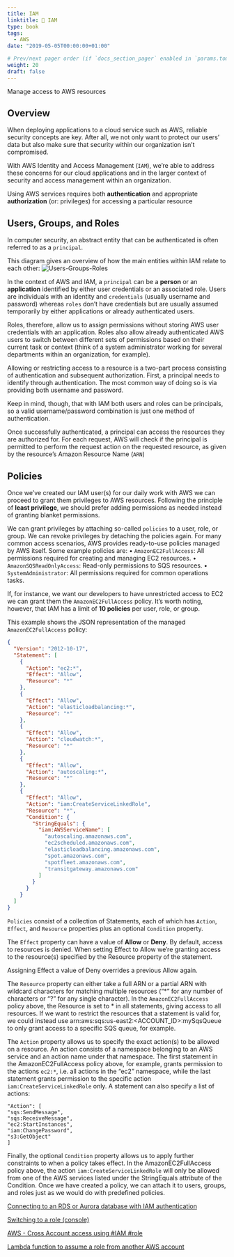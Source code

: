 ```yaml
---
title: IAM
linktitle: 🔐 IAM
type: book
tags:
  - AWS
date: "2019-05-05T00:00:00+01:00"

# Prev/next pager order (if `docs_section_pager` enabled in `params.toml`)
weight: 20
draft: false
---
```


Manage access to AWS resources

<!--more-->

## Overview

When deploying applications to a cloud service such as AWS, reliable security
concepts are key. After all, we not only want to protect our users’ data but also
make sure that security within our organization isn’t compromised.

With AWS Identity and Access Management (```IAM```), we’re able to address these
concerns for our cloud applications and in the larger context of security and
access management within an organization.

Using AWS services requires both **authentication** and appropriate **authorization** (or: privileges) for accessing a particular resource

## Users, Groups, and Roles

In computer security, an abstract entity that can be authenticated is often
referred to as a ```principal```.

This diagram gives an overview of how the main entities within IAM relate to
each other:
![Users-Groups-Roles](/images/uploads/aws-iam-users-groups-roles.png)

In the context of AWS and IAM, a ```principal``` can be a **person** or an **application**
identified by either user credentials or an associated role. Users are individuals
with an identity and ```credentials``` (usually username and password) whereas
```roles``` don’t have credentials but are usually assumed temporarily by either
applications or already authenticated users. 

Roles, therefore, allow us to assign permissions without storing AWS user credentials with an application. Roles also allow already authenticated AWS users to switch between different sets of
permissions based on their current task or context (think of a system administrator working for several departments within an organization, for example).

Allowing or restricting access to a resource is a two-part process consisting of
authentication and subsequent authorization. First, a principal needs to identify through authentication. The most common way of doing so is via providing both username and password. 

Keep in mind, though, that with IAM both users and roles can be principals, so a valid username/password combination is just one method of authentication. 

Once successfully authenticated, a principal can access the resources they are authorized for. For each request, AWS will check if the principal is permitted to perform the request action on the requested
resource, as given by the resource’s Amazon Resource Name (```ARN```)

## Policies

Once we’ve created our IAM user(s) for our daily work with AWS we can proceed to grant them privileges to AWS resources. Following the principle of **least privilege**, we should prefer adding permissions as needed instead of granting blanket permissions.

We can grant privileges by attaching so-called ```policies``` to a user, role, or group. We can revoke privileges by detaching the policies again. For many common access scenarios, AWS provides ready-to-use policies managed by AWS itself.
Some example policies are:
• ```AmazonEC2FullAccess```: All permissions required for creating and managing EC2 resources.
• ```AmazonSQSReadOnlyAccess```: Read-only permissions to SQS resources.
• ```SystemAdministrator```: All permissions required for common operations tasks.

If, for instance, we want our developers to have unrestricted access to EC2 we can grant them the ```AmazonEC2FullAccess``` policy. It’s worth noting, however, that IAM has a limit of **10 policies** per user, role, or group.

This example shows the JSON representation of the managed ```AmazonEC2FullAccess``` policy:

```json
{
  "Version": "2012-10-17",
  "Statement": [
    {
      "Action": "ec2:*",
      "Effect": "Allow",
      "Resource": "*"
    },
    {
      "Effect": "Allow",
      "Action": "elasticloadbalancing:*",
      "Resource": "*"
    },
    {
      "Effect": "Allow",
      "Action": "cloudwatch:*",
      "Resource": "*"
    },
    {
      "Effect": "Allow",
      "Action": "autoscaling:*",
      "Resource": "*"
    },
    {
      "Effect": "Allow",
      "Action": "iam:CreateServiceLinkedRole",
      "Resource": "*",
      "Condition": {
        "StringEquals": {
          "iam:AWSServiceName": [
            "autoscaling.amazonaws.com",
            "ec2scheduled.amazonaws.com",
            "elasticloadbalancing.amazonaws.com",
            "spot.amazonaws.com",
            "spotfleet.amazonaws.com",
            "transitgateway.amazonaws.com"
          ]
        }
      }
    }
  ]
}
```

```Policies``` consist of a collection of Statements, each of which has ```Action```, ```Effect```,
and ```Resource``` properties plus an optional ```Condition``` property.

The ```Effect``` property can have a value of **Allow** or **Deny**. By default, access to resources is denied. When setting Effect to Allow we’re granting access to the resource(s) specified by the Resource property of the statement. 

Assigning Effect a value of Deny overrides a previous Allow again.

The ```Resource``` property can either take a full ARN or a partial ARN with wildcard characters for matching multiple resources (“*” for any number of characters or “?” for any single character).
In the ```AmazonEC2FullAccess``` policy above, the Resource is set to * in all statements, giving access to all resources. If we want to restrict the resources that a statement is valid for, we could instead use arn:aws:sqs:us-east2:<ACCOUNT_ID>:mySqsQueue to only grant access to a specific SQS queue, for
example.

The ```Action``` property allows us to specify the exact action(s) to be allowed on a resource. An action consists of a namespace belonging to an AWS service and an action name under that namespace.
The first statement in the AmazonEC2FullAccess policy above, for example, grants permission to the actions ```ec2:*```, i.e. all actions in the “ec2” namespace, while the last statement grants permission to the specific action ```iam:CreateServiceLinkedRole``` only.
A statement can also specify a list of actions:

```
"Action": [
"sqs:SendMessage",
"sqs:ReceiveMessage",
"ec2:StartInstances",
"iam:ChangePassword",
"s3:GetObject"
]
```

Finally, the optional ```Condition``` property allows us to apply further constraints
to when a policy takes effect. In the AmazonEC2FullAccess policy above, the action ```iam:CreateServiceLinkedRole``` will only be allowed from one of the AWS services listed under the
StringEquals attribute of the Condition. Once we have created a policy, we can attach it to users, groups, and roles just as we would do with predefined policies.

[Connecting to an RDS or Aurora database with IAM authentication](https://www.capside.com/labs/rds-aurora-database-with-iam-authentication/)

[Switching to a role (console)](https://docs.aws.amazon.com/IAM/latest/UserGuide/id_roles_use_switch-role-console.html)

[AWS - Cross Account access using #IAM #role](https://www.youtube.com/watch?v=n1r9Fp7GKvk)

[Lambda function to assume a role from another AWS account](https://aws.amazon.com/premiumsupport/knowledge-center/lambda-function-assume-iam-role/)
